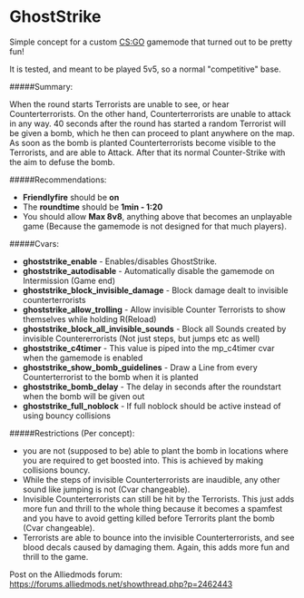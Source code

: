 # GhostStrike
Simple concept for a custom [CS:GO](http://store.steampowered.com/app/730/?l=german) gamemode that turned out to be pretty fun!

It is tested, and meant to be played 5v5, so a normal "competitive" base.

#####Summary:

When the round starts Terrorists are unable to see, or hear Counterterrorists. On the other hand, Counterterrorists are unable to attack in any way. 40 seconds after the round has started a random Terrorist will be given a bomb, which he then can proceed to plant anywhere on the map. As soon as the bomb is planted Counterterrorists become visible to the Terrorists, and are able to Attack. After that its normal Counter-Strike with the aim to defuse the bomb.

#####Recommendations:

- **Friendlyfire** should be **on**		
- The **roundtime** should be **1min - 1:20**		
- You should allow **Max 8v8**, anything above that becomes an unplayable game (Because the gamemode is not designed for that much players).

#####Cvars:

- **ghoststrike_enable** - Enables/disables GhostStrike.
- **ghoststrike_autodisable** - Automatically disable the gamemode on Intermission (Game end)
- **ghoststrike_block_invisible_damage** - Block damage dealt to invisible counterterrorists
- **ghoststrike_allow_trolling** - Allow invisible Counter Terrorists to show themselves while holding R(Reload)
- **ghoststrike_block_all_invisible_sounds** - Block all Sounds created by invisible Countererrorists (Not just steps, but jumps etc as well)
- **ghoststrike_c4timer** - This value is piped into the mp_c4timer cvar when the gamemode is enabled
- **ghoststrike_show_bomb_guidelines** - Draw a Line from every Counterterrorist to the bomb when it is planted
- **ghoststrike_bomb_delay** - The delay in seconds after the roundstart when the bomb will be given out
- **ghoststrike_full_noblock** - If full noblock should be active instead of using bouncy collisions

#####Restrictions (Per concept):

- you are not (supposed to be) able to plant the bomb in locations where you are required to get boosted into. This is achieved by making collisions bouncy.
- While the steps of invisible Counterterrorists are inaudible, any other sound like jumping is not (Cvar changeable).
- Invisible Counterterrorists can still be hit by the Terrorists. This just adds more fun and thrill to the whole thing because it becomes a spamfest and you have to avoid getting killed before Terrorits plant the bomb (Cvar changeable).
- Terrorists are able to bounce into the invisible Counterterrorists, and see blood decals caused by damaging them. Again, this adds more fun and thrill to the game.

Post on the Alliedmods forum: https://forums.alliedmods.net/showthread.php?p=2462443

